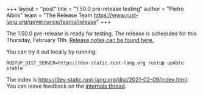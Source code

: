 +++
layout = "post"
title = "1.50.0 pre-release testing"
author = "Pietro Albini"
team = "The Release Team <https://www.rust-lang.org/governance/teams/release>"
+++

The 1.50.0 pre-release is ready for testing. The release is scheduled for this
Thursday, February 11th. [Release notes can be found here.][relnotes]

You can try it out locally by running:

```plain
RUSTUP_DIST_SERVER=https://dev-static.rust-lang.org rustup update stable
```

The index is <https://dev-static.rust-lang.org/dist/2021-02-09/index.html>. You
can leave feedback on the [internals thread][internals].

[#76980]: https://github.com/rust-lang/rust/issues/76980
[relnotes]: https://github.com/rust-lang/rust/blob/master/RELEASES.md#version-1500-2021-02-11
[internals]: https://internals.rust-lang.org/t/rust-1-50-0-pre-release-testing/14012
